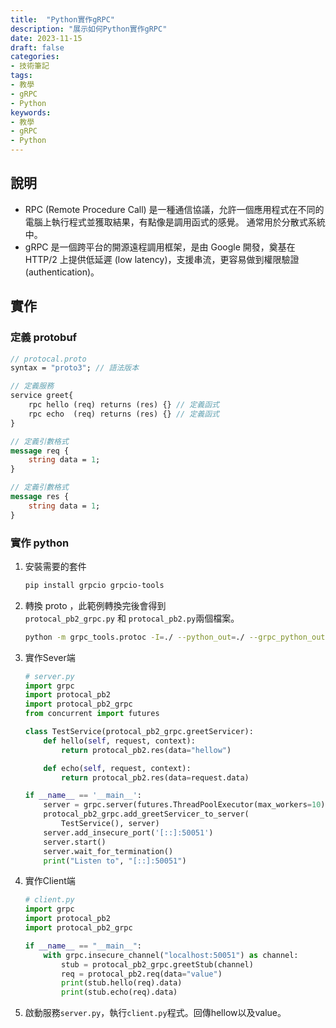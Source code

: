 ```yaml
---
title:  "Python實作gRPC"
description: "展示如何Python實作gRPC"
date: 2023-11-15
draft: false
categories:
- 技術筆記
tags: 
- 教學
- gRPC
- Python
keywords:
- 教學
- gRPC
- Python
---
```





## 說明

- RPC (Remote Procedure Call) 是一種通信協議，允許一個應用程式在不同的電腦上執行程式並獲取結果，有點像是調用函式的感覺。 通常用於分散式系統中。
- gRPC 是一個跨平台的開源遠程調用框架，是由 Google 開發，奠基在 HTTP/2 上提供低延遲 (low latency)，支援串流，更容易做到權限驗證 (authentication)。

## 實作

### 定義 protobuf

```protobuf
// protocal.proto
syntax = "proto3"; // 語法版本

// 定義服務
service greet{
    rpc hello (req) returns (res) {} // 定義函式
    rpc echo  (req) returns (res) {} // 定義函式
}

// 定義引數格式
message req {
    string data = 1;
}

// 定義引數格式
message res {
    string data = 1;
}
```

### 實作 python

1. 安裝需要的套件
    
    ```bash
    pip install grpcio grpcio-tools
    ```
    
2. 轉換 proto ，此範例轉換完後會得到`protocal_pb2_grpc.py` 和 `protocal_pb2.py`兩個檔案。
    
    ```bash
    python -m grpc_tools.protoc -I=./ --python_out=./ --grpc_python_out=./ ./<protocal_filename>.proto
    ```
    
3. 實作Sever端
    
    ```python
    # server.py
    import grpc
    import protocal_pb2
    import protocal_pb2_grpc
    from concurrent import futures
    
    class TestService(protocal_pb2_grpc.greetServicer):
        def hello(self, request, context):
            return protocal_pb2.res(data="hellow")
    
        def echo(self, request, context):
            return protocal_pb2.res(data=request.data)
    
    if __name__ == '__main__':
        server = grpc.server(futures.ThreadPoolExecutor(max_workers=10))
        protocal_pb2_grpc.add_greetServicer_to_server(
            TestService(), server)
        server.add_insecure_port('[::]:50051')
        server.start()
        server.wait_for_termination()
        print("Listen to", "[::]:50051")
    ```
    
4. 實作Client端
    
    ```python
    # client.py
    import grpc
    import protocal_pb2
    import protocal_pb2_grpc
    
    if __name__ == "__main__":
        with grpc.insecure_channel("localhost:50051") as channel:
            stub = protocal_pb2_grpc.greetStub(channel)
            req = protocal_pb2.req(data="value")
            print(stub.hello(req).data)
            print(stub.echo(req).data)
    ```
    
5. 啟動服務`server.py`，執行`client.py`程式。回傳hellow以及value。